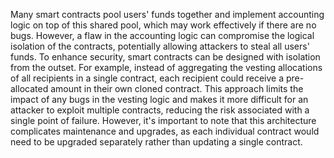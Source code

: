 Many smart contracts pool users' funds together and implement accounting logic on top of this shared pool, which may work effectively if there are no bugs. However, a flaw in the accounting logic can compromise the logical isolation of the contracts, potentially allowing attackers to steal all users' funds. To enhance security, smart contracts can be designed with isolation from the outset. For example, instead of aggregating the vesting allocations of all recipients in a single contract, each recipient could receive a pre-allocated amount in their own cloned contract. This approach limits the impact of any bugs in the vesting logic and makes it more difficult for an attacker to exploit multiple contracts, reducing the risk associated with a single point of failure. However, it's important to note that this architecture complicates maintenance and upgrades, as each individual contract would need to be upgraded separately rather than updating a single contract.